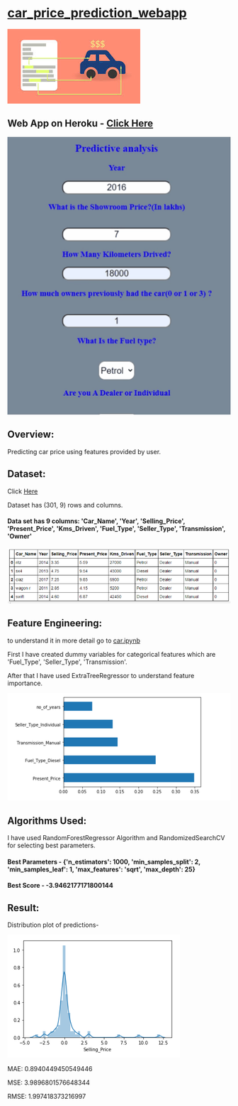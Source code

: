 # [car_price_prediction_webapp](https://github.com/parthshah28/car_price_prediction_webapp)

![](https://github.com/parthshah28/car_price_prediction_webapp/blob/main/images/download.jpg)

## Web App on Heroku - [Click Here](https://car-price-prediction-webapp.herokuapp.com/)

![](https://github.com/parthshah28/car_price_prediction_webapp/blob/main/images/captured.gif)

## Overview:

Predicting car price using features provided by user.

## Dataset:

Click [Here](https://www.kaggle.com/nehalbirla/vehicle-dataset-from-cardekho)

Dataset has (301, 9) rows and columns.

#### Data set has 9 columns: 'Car_Name', 'Year', 'Selling_Price', 'Present_Price', 'Kms_Driven', 'Fuel_Type', 'Seller_Type', 'Transmission', 'Owner'

![](https://github.com/parthshah28/car_price_prediction_webapp/blob/main/images/1.png)

## Feature Engineering:
to understand it in more detail go to [car.ipynb](https://github.com/parthshah28/car_price_prediction_webapp/blob/main/Untitled.ipynb)

First I have created dummy variables for categorical features which are 'Fuel_Type', 'Seller_Type', 'Transmission'.

After that I have used ExtraTreeRegressor to understand feature importance.

![](https://github.com/parthshah28/car_price_prediction_webapp/blob/main/images/2.png)

## Algorithms Used:

I have used RandomForestRegressor Algorithm and RandomizedSearchCV for selecting best parameters.

#### Best Parameters - {'n_estimators': 1000, 'min_samples_split': 2, 'min_samples_leaf': 1, 'max_features': 'sqrt', 'max_depth': 25}
#### Best Score - -3.9462177171800144

## Result:
Distribution plot of predictions-

![](https://github.com/parthshah28/car_price_prediction_webapp/blob/main/images/3.png)

MAE: 0.8940449450549446

MSE: 3.9896801576648344

RMSE: 1.997418373216997
